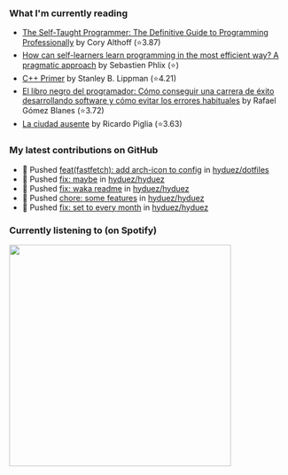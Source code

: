 <!--START_SECTION:waka-->
<!--END_SECTION:waka-->

### What I'm currently reading
<!-- GOODREADS-LIST:START -->
- [The Self-Taught Programmer: The Definitive Guide to Programming Professionally](https://www.goodreads.com/review/show/6830355685?utm_medium=api&utm_source=rss) by Cory  Althoff (⭐️3.87)
- [How can self-learners learn programming in the most efficient way? A pragmatic approach](https://www.goodreads.com/review/show/6830353251?utm_medium=api&utm_source=rss) by Sebastien Phlix (⭐️)
- [C++ Primer](https://www.goodreads.com/review/show/6830349890?utm_medium=api&utm_source=rss) by Stanley B. Lippman (⭐️4.21)
- [El libro negro del programador: Cómo conseguir una carrera de éxito desarrollando software y cómo evitar los errores habituales](https://www.goodreads.com/review/show/6830346385?utm_medium=api&utm_source=rss) by Rafael Gómez Blanes (⭐️3.72)
- [La ciudad ausente](https://www.goodreads.com/review/show/6830333780?utm_medium=api&utm_source=rss) by Ricardo Piglia (⭐️3.63)
<!-- GOODREADS-LIST:END -->

### My latest contributions on GitHub
<!--START_SECTION:activity-->
- 🍤 Pushed [feat(fastfetch): add arch-icon to config](https://github.com/hyduez/dotfiles/commit/21fc9dfbde008f384076a1ff21ed5235707e91d2) in [hyduez/dotfiles](https://github.com/hyduez/dotfiles)
- 🍤 Pushed [fix: maybe](https://github.com/hyduez/hyduez/commit/aa6bf295fccfb0cbb4f5f0e727a10bee87dd4fd2) in [hyduez/hyduez](https://github.com/hyduez/hyduez)
- 🍤 Pushed [fix: waka readme](https://github.com/hyduez/hyduez/commit/8f75f86cf963a5f4ed2bc04699e50dc115195fbc) in [hyduez/hyduez](https://github.com/hyduez/hyduez)
- 🍤 Pushed [chore: some features](https://github.com/hyduez/hyduez/commit/aa0f2da462a1af77e2142ea6b380664a867b5906) in [hyduez/hyduez](https://github.com/hyduez/hyduez)
- 🍤 Pushed [fix: set to every month](https://github.com/hyduez/hyduez/commit/7d142db843eafc1f8339765887b1c8011e24abdf) in [hyduez/hyduez](https://github.com/hyduez/hyduez)
<!--END_SECTION:activity-->

### Currently listening to (on Spotify)
<img src="https://spotify-hyduez.vercel.app/api/spotify" width="400em">
